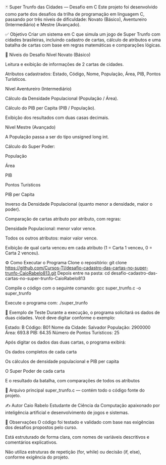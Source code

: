 🃏 Super Trunfo das Cidades — Desafio em C
Este projeto foi desenvolvido como parte dos desafios da trilha de programação em linguagem C, passando por três níveis de dificuldade: Novato (Básico), Aventureiro (Intermediário) e Mestre (Avançado).

✅ Objetivo
Criar um sistema em C que simula um jogo de Super Trunfo com cidades brasileiras, incluindo cadastro de cartas, cálculo de atributos e uma batalha de cartas com base em regras matemáticas e comparações lógicas.

🧭 Níveis do Desafio
Nível Novato (Básico)

Leitura e exibição de informações de 2 cartas de cidades.

Atributos cadastrados: Estado, Código, Nome, População, Área, PIB, Pontos Turísticos.

Nível Aventureiro (Intermediário)

Cálculo da Densidade Populacional (População / Área).

Cálculo do PIB per Capita (PIB / População).

Exibição dos resultados com duas casas decimais.

Nível Mestre (Avançado)

A População passa a ser do tipo unsigned long int.

Cálculo do Super Poder:

População

Área

PIB

Pontos Turísticos

PIB per Capita

Inverso da Densidade Populacional (quanto menor a densidade, maior o poder).

Comparação de cartas atributo por atributo, com regras:

Densidade Populacional: menor valor vence.

Todos os outros atributos: maior valor vence.

Exibição de qual carta venceu em cada atributo (1 = Carta 1 venceu, 0 = Carta 2 venceu).

⚙️ Como Executar o Programa
Clone o repositório:
git clone https://github.com/Cursos-TI/desafio-cadastro-das-cartas-no-super-trunfo-CaioRabelo813.git
Depois entre na pasta:
cd desafio-cadastro-das-cartas-no-super-trunfo-CaioRabelo813

Compile o código com o seguinte comando:
gcc super_trunfo.c -o super_trunfo

Execute o programa com:
./super_trunfo

🧪 Exemplo de Teste
Durante a execução, o programa solicitará os dados de duas cidades. Você deve digitar conforme o exemplo:

Estado: B
Código: B01
Nome da Cidade: Salvador
População: 2900000
Área: 693.8
PIB: 64.35
Número de Pontos Turísticos: 25

Após digitar os dados das duas cartas, o programa exibirá:

Os dados completos de cada carta

Os cálculos de densidade populacional e PIB per capita

O Super Poder de cada carta

E o resultado da batalha, com comparações de todos os atributos

📄 Arquivo principal
super_trunfo.c — contém todo o código fonte do projeto.

✍️ Autor
Caio Rabelo
Estudante de Ciência da Computação apaixonado por inteligência artificial e desenvolvimento de jogos e sistemas.

🧠 Observações
O código foi testado e validado com base nas exigências dos desafios propostos pelo curso.

Está estruturado de forma clara, com nomes de variáveis descritivos e comentários explicativos.

Não utiliza estruturas de repetição (for, while) ou decisão (if, else), conforme exigência do projeto.
